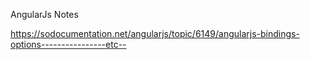 AngularJs Notes

https://sodocumentation.net/angularjs/topic/6149/angularjs-bindings-options----------------etc--
